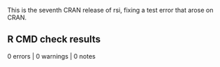 This is the seventh CRAN release of rsi, fixing a test error that
arose on CRAN.

## R CMD check results

0 errors | 0 warnings | 0 notes
